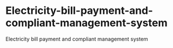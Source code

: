 # Electricity-bill-payment-and-compliant-management-system
Electricity bill payment and compliant management system
